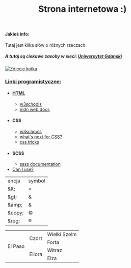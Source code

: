 
<html lang="pl">
<head>
    <meta charset="UTF-8">
    <meta name="viewport" content="width=device-width, initial-scale=1.0">
    <link rel="stylesheet" href="styles.css">
</head>
<body>
    <header>
        <h1> Strona internetowa :) </h1>
    </header>
    <section>
        <h4> Jakieś info: </h4>
        <p> Tutaj jest kilka słów o różnych rzeczach. </p>
            <h5>A tutaj są ciekawe zasoby w sieci: 
                <a href="https://ug.edu.pl">Uniwersytet Gdanski</a>
            </h5>
            <a href="https://place.kitten.com" target="_blank">
                <img src="http://placekitten.com/350/200" alt="Zdjecie kotka" >
    <section>
        <h3>Linki programistyczne:</h3>
        <ul> 
            <li>
                <h4> HTML </h4>
                <ul>
                    <li><a href="https://www.w3schools.com/html/">w3schools</a></li>
                    <li><a href="https://developer.mozilla.org/en-US/docs/Web/HTML">mdn web docs</a></li>
                </ul>
            </li>
            <li>
                <h4> CSS </h4>
                <ul>
                    <li><a href="https://www.w3schools.com/css/">w3schools</a></li>
                    <li><a href="https://cssdb.org/">what's next for CSS?</a></li>
                    <li><a href="https://css-tricks.com/">css tricks</a></li>
                </ul>
            </li>
            <li>
                <h4> SCSS </h4>
                <ul>
                    <li><a href="https://sass-lang.com/documentation/">sass documentation</a></li>
                </ul>
            </li>
            <li><a href="https://caniuse.com/">Can I use?</a></li>
        </ul>
        <table>
            <tr><td>encja</td><td>symbol</td></tr>
            <tr><td>&amp;lt;</td><td>&lt;</td></tr>
            <tr><td>&amp;gt;</td><td>&amp;</td></tr>
            <tr><td>&amp;amp;</td><td>&amp;</td></tr>
            <tr><td>&amp;copy;</td><td>&copy;</td></tr>
            <tr><td>&amp;reg;</td><td>&reg;</td></tr>
        </table>
        <table>
            <tr>
                <td rowspan="4"> El Paso </td>
                <td rowspan="2"> Czort </td>
                <td> Wielki Szelm </td>
            </tr>
            <tr>
                <td> Forta </td>
            </tr>
            <tr>
                <td rowspan="2"> Ellora </td>
                <td> Witraz </td>
            </tr>
            <tr>
                <td> Elza </td>
            </tr>
        </table>
    </section>    
</body>
</html>
